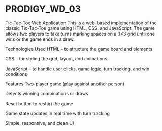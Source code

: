 # PRODIGY_WD_03
Tic-Tac-Toe Web Application
This is a web-based implementation of the classic Tic-Tac-Toe game using HTML, CSS, and JavaScript. The game allows two players to take turns marking spaces on a 3×3 grid until one wins or the game ends in a draw.

 Technologies Used
HTML – to structure the game board and elements

CSS – for styling the grid, layout, and animations

JavaScript – to handle user clicks, game logic, turn tracking, and win conditions

 Features
 Two-player game (play against another person)

 Detects winning combinations or draws

 Reset button to restart the game

 Game state updates in real time with turn tracking

 Simple, responsive, and clean UI
